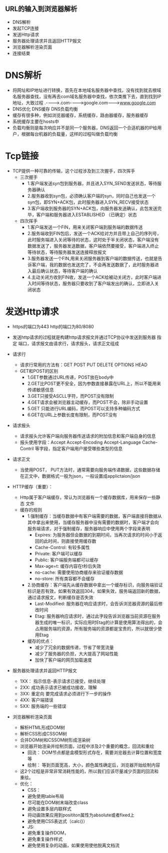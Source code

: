 ## URL的输入到浏览器解析
  *  DNS解析
  *  发起TCP连接
  *  发送Http请求
  *  服务器处理请求并且返回HTTP报文
  *  浏览器解析渲染页面
  *  连接结束

# DNS解析
  * 将网址和IP地址进行转换，首先在本地域名服务器中查找，没有找到就去根域名服务器查找，没有再去com域名服务器中查找，依次类推下去，直到找到IP地址，大致过程 .---->.com---->google.com--->www.google.com
  * DNS优化 DNS缓存 DNS负载均衡
  * 缓存有很多种，例如浏览器缓存，系统缓存，路由器缓存，服务器缓存
  * 系统缓存主要在hosts中
  * 负载均衡则是每次响应并不是同一个服务器，DNS返回一个合适机器的IP给用户，根据每台机器的负载量，这样的过程叫做负载均衡

# Tcp链接
  * TCP提供一种可靠的传输，这个过程涉及到三次握手，四次挥手
    * 三次握手
      * 1.客户端发送syn包到服务器，并且进入SYN_SEND发送状态，等待服务器确认
      * 2.服务器收到syn包，必须确认客户端的syn，同时自己也发送一个syn包，即SYN+ACK包，此时服务器进入SYN_RECV接受状态
      * 3.客户端收到服务器的SYN+ACK包，向服务器发送确认，此包发送完毕，客户端和服务器进入ESTABLISHED （已确定）状态
    * 四次挥手
      * 1.客户端发送一个FIN，用来关闭客户端到服务端的数据传送
      * 2.服务端收到FIN包后，发送一个ACK给对方并且带上自己的序列号，此时服务端进入关闭等待的状态，这时处于半关闭状态，客户端没有数据发送了，服务器发送数据，客户端依然要接受，客户端进入终止等待状态，等待服务器发送连接释放报文
      * 3.服务器发送一个FIN,用来关闭服务器到客户端的数据传送，也就是告诉客户端，我的数据也发送完了，不会再发送数据了，此时服务器进入最后确认状态，等待客户端的确认
      * 4.主动关闭方收到FIN收，发送一个ACK给被动关闭方，此时客户端进入时间等待状态，服务器只要收到了客户端发出的确认，立即进入关闭状态

# 发送Http请求
  * https的端口为443 http的端口为80/8080
  * 发送http请求的过程就是构建http请求报文并通过TCP协议中发送到服务器	指定	端口，请求报文由请求行，请求报头，请求正文组成

  * 请求行
    * 请求行常用的方法有：GET POST PUT DELETE OPTIONS HEAD
    * GET和POST的区别
      * 1.GET参数通过URL传递，POST放在body中
      * 2.GET比POST更不安全，因为参数直接暴露在URL上，所以不能用来传递敏感信息
      * 3.GET只接受ASCLL字符，而POST没有限制
      * 4.GET请求会被浏览器主动缓存，而POST不会，除非手动设置
      * 5.GET 只能进行URL编码，而POST可以支持多种编码方式
      * 6.GET在URL上参数长度有限制，而POST没有
  * 请求报头 
    * 请求报头允许客户端向服务器传送请求的附加信息和客户端自身的信息
    * 报头使用字段：Accept Accept-Encoding Accept-Language Cache-Contril	等字段，指定客户端用户接受哪些类型的信息
  * 请求正文
    * 当使用POST， PUT方法时，通常需要向服务端传递数据，这些数据存储	在正文中，数据格式一般为json，一般设置成applictaion/json

  * HTTP缓存（重要）：
    * Http属于客户端缓存，常认为浏览器有一个缓存数据库，用来保存一些静态	文件
    * 缓存的规则
      * 1.强制缓存：当缓存数据中有客户端需要的数据，客户端直接将数据从其中拿出来使用，当缓存服务器中没有需要的数据时，客户端才会向服务端请求，对于强制缓存，服务器响应中使用两个字段来表明
        * Expires: 为服务器但会数据的到期时间，当再次请求的时间小于返回的此时间，则直接使用缓存数
        * Cache-Control: 有较多属性
        * Private: 客户端可以缓存
        * Public: 客户端服务端都可以缓存 
        * Max-age=t: 缓存内容在t秒后失效
        * no-cache: 需要使用协商缓存来验证缓存数据
        * no-store: 所有类容都不会缓存
      * 2.协商缓存：客户端先从缓存数据中拿出一个缓存标识，向服务端验证标识是否有效，如果有效返回304，如果失效，服务端返回新的数据，通过请求报文，判断缓存是否失效
        * Last-Modified: 服务器在响应请求时，会告诉浏览器资源的最后修改时间
        * Etag: 服务器响应请求时，通过此字段告诉浏览器当前资源在服务器生成的唯一标识，实际应用时Etag的计算是使用算法得出的，会占用服务端的资源，所有服务端的资源都是宝贵的，所以就很少使用Etag
      * 缓存的优点：
        * 减少了冗余的数据传递，节省了带宽流量
        * 减少了服务器的负担，大大提高了网站性能
        * 加快了客户端的网页加载速度

  * 服务器处理请求并返回HTTP报文
    * 1XX： 指示信息-表示请求已接受，继续处理
    * 2XX: 成功表示请求已被成功接收，理解
    * 3XX: 重定向 要完成请求必须进行下一步的操作
    * 4XX: 客户端错误
    * 5XX: 服务端的一些错误

  * 浏览器解析渲染页面
    * 解析HTML形成DOM树
    * 解析CSS形成CSSOM树
    * 合并DOM树和CSSOM树形成渲染树
    * 浏览器开始渲染并绘制页面，过程中涉及2个重要的概念，回流和重绘
      * 回流： DOM节点都是盒模型形式存在，需要浏览器去计算位置和宽度等
      * 绘制： 等到页面宽高，大小，颜色属性确定后，浏览器开始绘制内容
    * 这2个过程是非常非常消耗性能的，所以我们应该尽量减少页面的回流和重绘。
    * 优化：
      * CSS：
      * 避免使用table布局
      * 尽可能在DOM树末端改变class
      * 避免设置多层内联样式
      * 将动画效果应用到posititon属性为absolute或者fixed上
      * 避免使用CSS表达式（calc()）
      * JS:
      * 避免重复操作DOM，
      * 避免重复操作样式
      * 避免使用复杂的动画，如果使用使他脱离文档流
